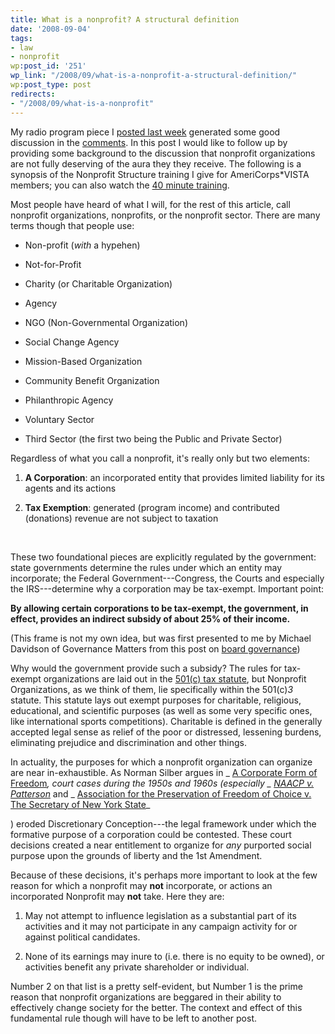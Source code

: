 ```yaml
---
title: What is a nonprofit? A structural definition
date: '2008-09-04'
tags:
- law
- nonprofit
wp:post_id: '251'
wp_link: "/2008/09/what-is-a-nonprofit-a-structural-definition/"
wp:post_type: post
redirects:
- "/2008/09/what-is-a-nonprofit"
---
```


My radio program piece I [posted last week](http://island94.org/articles/radio-ga-ga-2-role-nonprofits-constructing-better-world) generated some good discussion in the [comments](http://island94.org/articles/radio-ga-ga-2-role-nonprofits-constructing-better-world?#comments). In this post I would like to follow up by providing some background to the discussion that nonprofit organizations are not fully deserving of the aura they they receive. The following is a synopsis of the Nonprofit Structure training I give for AmeriCorps\*VISTA members; you can also watch the [40 minute training](http://ctcvista.org/node/1334).

Most people have heard of what I will, for the rest of this article, call nonprofit organizations, nonprofits, or the nonprofit sector. There are many terms though that people use:

- Non-profit (_with_ a hypehen)

- Not-for-Profit

- Charity (or Charitable Organization)

- Agency

- NGO (Non-Governmental Organization)

- Social Change Agency

- Mission-Based Organization

- Community Benefit Organization

- Philanthropic Agency

- Voluntary Sector

- Third Sector (the first two being the Public and Private Sector)

Regardless of what you call a nonprofit, it's really only but two elements:

1. **A Corporation**: an incorporated entity that provides limited liability for its agents and its actions

2. **Tax Exemption**: generated (program income) and contributed (donations) revenue are not subject to taxation

 

These two foundational pieces are explicitly regulated by the government: state governments determine the rules under which an entity may incorporate; the Federal Government---Congress, the Courts and especially the IRS---determine why a corporation may be tax-exempt. Important point:

**By allowing certain corporations to be tax-exempt, the government, in effect, provides an indirect subsidy of about 25% of their income.**

(This frame is not my own idea, but was first presented to me by Michael Davidson of Governance Matters from this post on [board governance](http://island94.org/articles/nonprofit-board-management-governance-and-advice))

Why would the government provide such a subsidy? The rules for tax-exempt organizations are laid out in the [501(c) tax statute](http://en.wikipedia.org/wiki/501(c)), but Nonprofit Organizations, as we think of them, lie specifically within the 501(c)_3_ statute. This statute lays out exempt purposes for charitable, religious, educational, and scientific purposes (as well as some very specific ones, like international sports competitions). Charitable is defined in the generally accepted legal sense as relief of the poor or distressed, lessening burdens, eliminating prejudice and discrimination and other things.

In actuality, the purposes for which a nonprofit organization can organize are near in-exhaustible. As Norman Silber argues in _ [A Corporate Form of Freedom](http://books.google.com/books?id=1OuEGu-Ua6wC)_, court cases during the 1950s and 1960s (especially _ [NAACP v. Patterson](http://en.wikipedia.org/wiki/National_Association_for_the_Advancement_of_Colored_People_v._Alabama)_ and _ [Association for the Preservation of Freedom of Choice v. The Secretary of New York State](http://bulk.resource.org/courts.gov/c/F2/299/299.F2d.212.228.27279_1.html)_

) eroded Discretionary Conception---the legal framework under which the formative purpose of a corporation could be contested. These court decisions created a near entitlement to organize for _any_ purported social purpose upon the grounds of liberty and the 1st Amendment.

Because of these decisions, it's perhaps more important to look at the few reason for which a nonprofit may **not** incorporate, or actions an incorporated Nonprofit may **not** take. Here they are:

1. May not attempt to influence legislation as a substantial part of its activities and it may not participate in any campaign activity for or against political candidates.

2. None of its earnings may inure to (i.e. there is no equity to be owned), or activities benefit any private shareholder or individual.

Number 2 on that list is a pretty self-evident, but Number 1 is the prime reason that nonprofit organizations are beggared in their ability to effectively change society for the better. The context and effect of this fundamental rule though will have to be left to another post.
